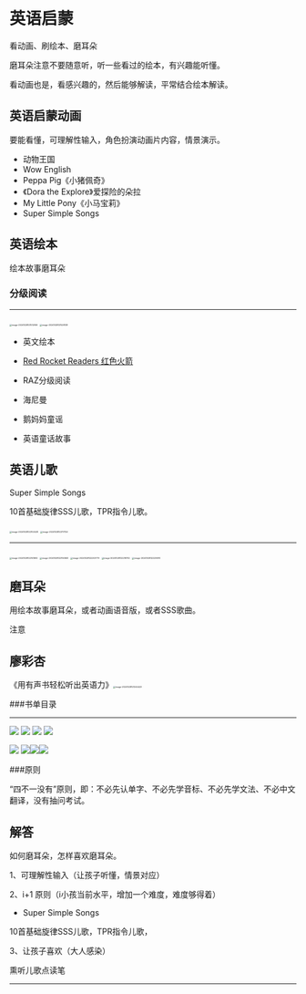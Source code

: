 # 英语启蒙

看动画、刷绘本、磨耳朵

磨耳朵注意不要随意听，听一些看过的绘本，有兴趣能听懂。

看动画也是，看感兴趣的，然后能够解读，平常结合绘本解读。

## 英语启蒙动画

要能看懂，可理解性输入，角色扮演动画片内容，情景演示。



- 动物王国
- Wow English
- Peppa Pig《小猪佩奇》
- 《Dora the Explore》爱探险的朵拉
- My Little Pony《小马宝莉》
- Super Simple Songs



## 英语绘本

绘本故事磨耳朵

### 分级阅读

------

<img src="https://www.ewwe.net/wiki/images/image-20241028121512959.png" alt="image-20241028121512959" style="zoom:25%;" />

<img src="https://www.ewwe.net/wiki/images/image-20241028121528138.png" alt="image-20241028121528138" style="zoom:25%;" />

- 英文绘本
- [Red Rocket Readers 红色火箭](https://flyingstartbooks.com/red-rocket/ebooks/)
- RAZ分级阅读
- 海尼曼
- 鹅妈妈童谣

- 英语童话故事

## 英语儿歌 

Super Simple Songs

10首基础旋律SSS儿歌，TPR指令儿歌。

<img src="https://www.ewwe.net/wiki/images/image-20241028122102428.png" alt="image-20241028122102428" style="zoom: 25%;" />

<img src="https://www.ewwe.net/wiki/images/image-20241028122117124.png" alt="image-20241028122117124" style="zoom: 25%;" />



------

<img src="https://www.ewwe.net/wiki/images/image-20241028122141692.png" alt="image-20241028122141692" style="zoom: 25%;" />



<img src="https://www.ewwe.net/wiki/images/image-20241028122150663.png" alt="image-20241028122150663" style="zoom: 25%;" />



<img src="https://www.ewwe.net/wiki/images/image-20241028122203779.png" alt="image-20241028122203779" style="zoom: 25%;" />



<img src="https://www.ewwe.net/wiki/images/image-20241028122218702.png" alt="image-20241028122218702" style="zoom: 25%;" />

<img src="https://www.ewwe.net/wiki/images/image-20241028122239310.png" alt="image-20241028122239310" style="zoom: 25%;" />






## 磨耳朵

用绘本故事磨耳朵，或者动画语音版，或者SSS歌曲。

注意

## 廖彩杏

《用有声书轻松听出英语力》<img src="G:\Github\link0502.github.io\wiki\images\image-20241028121244423.png" alt="image-20241028121244423" style="zoom: 25%;" />



###书单目录

------

![](https://www.ewwe.net/wiki/images/1.png)
![](https://www.ewwe.net/wiki/images/2.png)
![](https://www.ewwe.net/wiki/images/3.png)
![](https://www.ewwe.net/wiki/images/4.png)

![](https://www.ewwe.net/wiki/images/5.png)
![](https://www.ewwe.net/wiki/images/6.png)![](https://www.ewwe.net/wiki/images/7.png)![](https://www.ewwe.net/wiki/images/8.png)

###原则

“四不一没有”原则，即：不必先认单字、不必先学音标、不必先学文法、不必中文翻译，没有抽问考试。



## 解答

如何磨耳朵，怎样喜欢磨耳朵。

1、可理解性输入（让孩子听懂，情景对应）

2、i+1 原则（i小孩当前水平，增加一个难度，难度够得着）

- Super Simple Songs

10首基础旋律SSS儿歌，TPR指令儿歌，

3、让孩子喜欢（大人感染）





熏听儿歌点读笔


------









